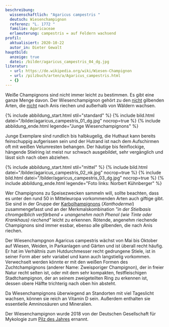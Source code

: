 ```yaml
---
beschreibung:
  wissenschaftlich: "Agaricus campestris "
  deutsch: Wiesenchampignon
  referenz: "L. 1772 "
  familie: Agaricaceae
  erlaeuterung: campestris = auf Feldern wachsend
profil:
  aktualisiert: 2020-10-22
  autor_in: Dieter Gewalt
hauptbild:
  anzeige: true
  datei: /bilder/agaricus_campestris_04_dg.jpg
literatur:
  - url: https://de.wikipedia.org/wiki/Wiesen-Champignon
  - url: /pilzbuch/arten/a/Agaricus_campestris.html
  - {}
---
```

Weiße Champignons sind nicht immer leicht zu bestimmen. Es gibt eine ganze Menge davon. Der Wiesenchampignon gehört zu den <ins>nicht</ins> gilbenden Arten, die <ins>nicht</ins> nach Anis riechen und außerhalb von Wäldern wachsen.

{% include abbildung_start.html stil="standard" %}
{% include bild.html datei="/bilder/agaricus_campestris_01_dg.jpg" nocrop=true %}
{% include abbildung_ende.html legende="Junge Wiesenchampignons" %}

Junge Exemplare sind rundlich bis halbkugelig, die Huthaut kann bereits feinschuppig aufgerissen sein und der Hutrand ist nach dem Aufschirmen oft mit weißen Velumresten behangen. Der häutige bis feinflockige, hängende Stielring ist meist nur schwach ausgebildet, sehr vergänglich und lässt sich nach oben abziehen. 

{% include abbildung_start.html stil="mittel" %}
{% include bild.html datei="/bilder/agaricus_campestris_02_nk.jpg" nocrop=true %}
{% include bild.html datei="/bilder/agaricus_campestris_03_dg.jpg" nocrop=true %}
{% include abbildung_ende.html legende="Foto links: Norbert Kühnberger" %}

Wer Champignons zu Speisezwecken sammeln will, sollte beachten, dass es unter den rund 50 in Mitteleuropa vorkommenden Arten auch giftige gibt. Sie sind in der Gruppe der [Karbolhampignons](/pilze/agaricus-xanthoderma-karbolchampignon) (*Xanthodermei*) zusammengefasst und an der Merkmalskombination *"in der Stielbasis chromgelblich verfärbend + unangenehm nach Phenol (wie Tinte oder Krankhaus) riechend"* leicht zu erkennen. Rötende, angenehm riechende Champignons sind immer essbar, ebenso alle gilbenden, die nach Anis riechen.

Der Wiesenchampgnon Agaricus campestris wächst von Mai bis Oktober auf Wiesen, Weiden, in Parkanlagen und Gärten und ist überall recht häufig. Er hat im Verhältnis zum Hutdurchmesser recht gedrungene Stiele, ist in seiner Form aber sehr variabel und kann auch langstielig vorkommen. Verwechselt werden könnte er mit den weißen Formen des Zuchtchampignons (anderer Name: Zweisporiger Champignon), der in freier Natur recht selten ist, oder mit dem sehr kompakten, festfleischigen Stadtchampignon, der an seinem zweigeteilten Ring zu erkennen ist, dessen obere Hälfte trichterig nach oben hin absteht.

Da Wiesenchampignons überwiegend an Standorten mit viel Tageslicht wachsen, können sie reich an Vitamin D sein. Außerdem enthalten sie essentielle Amninosäuren und Mineralien. 

Der Wiesenchampignon wurde 2018 von der Deutschen Gesellschaft für Mykologie zum [Pilz des Jahres](https://www.dgfm-ev.de/pilz-des-jahres/2018-wiesen-champignon) ernannt.